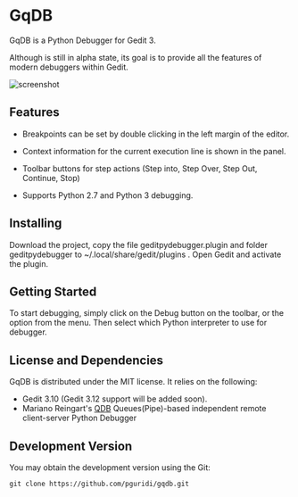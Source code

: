 GqDB
====

GqDB is a Python Debugger for Gedit 3.

Although is still in alpha state, its goal is to provide all the features of modern debuggers within Gedit. 


![screenshot](https://i.imgur.com/WlDrZ7c.png "Logo Title Text 1")


Features
--------

* Breakpoints can be set by double clicking in the left margin of the editor.

* Context information for the current execution line is shown in the panel.

* Toolbar buttons for step actions (Step into, Step Over, Step Out, Continue, Stop)

* Supports Python 2.7 and Python 3 debugging.


Installing
----------

Download the project, copy the file geditpydebugger.plugin and folder geditpydebugger to ~/.local/share/gedit/plugins .
Open Gedit and activate the plugin.


Getting Started
---------------

To start debugging, simply click on the Debug button on the toolbar, or the option from the menu.
Then select which Python interpreter to use for debugger.


License and Dependencies
------------------------

GqDB is distributed under the MIT license. It relies on the following:

* Gedit 3.10 (Gedit 3.12 support will be added soon).
* Mariano Reingart's [QDB](https://github.com/reingart/qdb "QDB") Queues(Pipe)-based independent remote client-server Python Debugger

Development Version
-------------------

You may obtain the development version using the Git:

    git clone https://github.com/pguridi/gqdb.git
